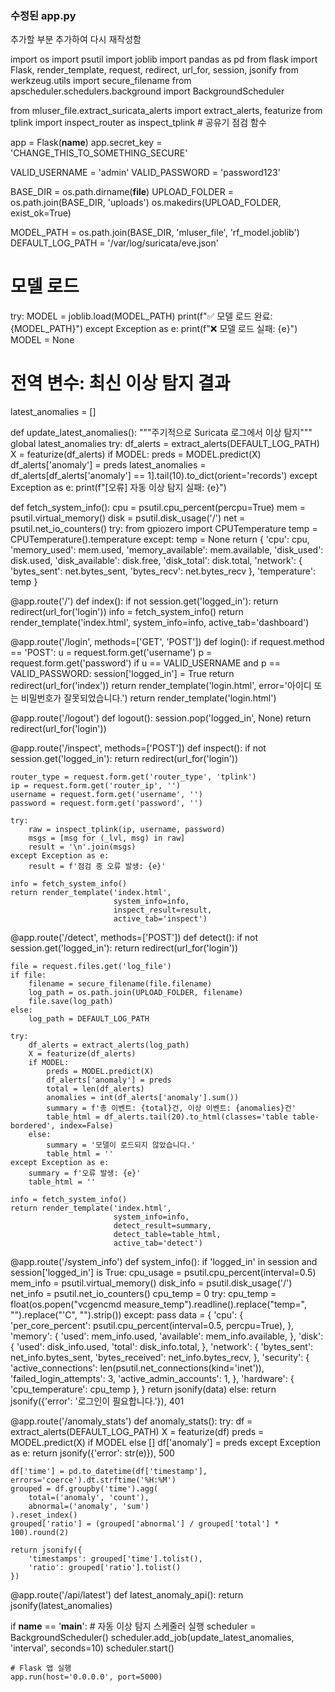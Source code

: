 ### 수정된 app.py
추가할 부분 추가하여 다시 재작성함

import os
import psutil
import joblib
import pandas as pd
from flask import Flask, render_template, request, redirect, url_for, session, jsonify
from werkzeug.utils import secure_filename
from apscheduler.schedulers.background import BackgroundScheduler

from mluser_file.extract_suricata_alerts import extract_alerts, featurize
from tplink import inspect_router as inspect_tplink  # 공유기 점검 함수

app = Flask(__name__)
app.secret_key = 'CHANGE_THIS_TO_SOMETHING_SECURE'

VALID_USERNAME = 'admin'
VALID_PASSWORD = 'password123'

BASE_DIR = os.path.dirname(__file__)
UPLOAD_FOLDER = os.path.join(BASE_DIR, 'uploads')
os.makedirs(UPLOAD_FOLDER, exist_ok=True)

MODEL_PATH = os.path.join(BASE_DIR, 'mluser_file', 'rf_model.joblib')
DEFAULT_LOG_PATH = '/var/log/suricata/eve.json'

# 모델 로드
try:
    MODEL = joblib.load(MODEL_PATH)
    print(f"✅ 모델 로드 완료: {MODEL_PATH}")
except Exception as e:
    print(f"❌ 모델 로드 실패: {e}")
    MODEL = None

# 전역 변수: 최신 이상 탐지 결과
latest_anomalies = []

def update_latest_anomalies():
    """주기적으로 Suricata 로그에서 이상 탐지"""
    global latest_anomalies
    try:
        df_alerts = extract_alerts(DEFAULT_LOG_PATH)
        X = featurize(df_alerts)
        if MODEL:
            preds = MODEL.predict(X)
            df_alerts['anomaly'] = preds
            latest_anomalies = df_alerts[df_alerts['anomaly'] == 1].tail(10).to_dict(orient='records')
    except Exception as e:
        print(f"[오류] 자동 이상 탐지 실패: {e}")

def fetch_system_info():
    cpu = psutil.cpu_percent(percpu=True)
    mem = psutil.virtual_memory()
    disk = psutil.disk_usage('/')
    net = psutil.net_io_counters()
    try:
        from gpiozero import CPUTemperature
        temp = CPUTemperature().temperature
    except:
        temp = None
    return {
        'cpu': cpu,
        'memory_used': mem.used,
        'memory_available': mem.available,
        'disk_used': disk.used,
        'disk_available': disk.free,
        'disk_total': disk.total,
        'network': {
            'bytes_sent': net.bytes_sent,
            'bytes_recv': net.bytes_recv
        },
        'temperature': temp
    }

@app.route('/')
def index():
    if not session.get('logged_in'):
        return redirect(url_for('login'))
    info = fetch_system_info()
    return render_template('index.html',
                           system_info=info,
                           active_tab='dashboard')

@app.route('/login', methods=['GET', 'POST'])
def login():
    if request.method == 'POST':
        u = request.form.get('username')
        p = request.form.get('password')
        if u == VALID_USERNAME and p == VALID_PASSWORD:
            session['logged_in'] = True
            return redirect(url_for('index'))
        return render_template('login.html', error='아이디 또는 비밀번호가 잘못되었습니다.')
    return render_template('login.html')

@app.route('/logout')
def logout():
    session.pop('logged_in', None)
    return redirect(url_for('login'))

@app.route('/inspect', methods=['POST'])
def inspect():
    if not session.get('logged_in'):
        return redirect(url_for('login'))

    router_type = request.form.get('router_type', 'tplink')
    ip = request.form.get('router_ip', '')
    username = request.form.get('username', '')
    password = request.form.get('password', '')
    
    try:
        raw = inspect_tplink(ip, username, password)
        msgs = [msg for (_lvl, msg) in raw]
        result = '\n'.join(msgs)
    except Exception as e:
        result = f'점검 중 오류 발생: {e}'

    info = fetch_system_info()
    return render_template('index.html',
                           system_info=info,
                           inspect_result=result,
                           active_tab='inspect')

@app.route('/detect', methods=['POST'])
def detect():
    if not session.get('logged_in'):
        return redirect(url_for('login'))

    file = request.files.get('log_file')
    if file:
        filename = secure_filename(file.filename)
        log_path = os.path.join(UPLOAD_FOLDER, filename)
        file.save(log_path)
    else:
        log_path = DEFAULT_LOG_PATH

    try:
        df_alerts = extract_alerts(log_path)
        X = featurize(df_alerts)
        if MODEL:
            preds = MODEL.predict(X)
            df_alerts['anomaly'] = preds
            total = len(df_alerts)
            anomalies = int(df_alerts['anomaly'].sum())
            summary = f'총 이벤트: {total}건, 이상 이벤트: {anomalies}건'
            table_html = df_alerts.tail(20).to_html(classes='table table-bordered', index=False)
        else:
            summary = '모델이 로드되지 않았습니다.'
            table_html = ''
    except Exception as e:
        summary = f'오류 발생: {e}'
        table_html = ''

    info = fetch_system_info()
    return render_template('index.html',
                           system_info=info,
                           detect_result=summary,
                           detect_table=table_html,
                           active_tab='detect')

@app.route('/system_info')
def system_info():
    if 'logged_in' in session and session['logged_in'] is True:
        cpu_usage = psutil.cpu_percent(interval=0.5)
        mem_info = psutil.virtual_memory()
        disk_info = psutil.disk_usage('/')
        net_info = psutil.net_io_counters()
        cpu_temp = 0
        try:
            cpu_temp = float(os.popen("vcgencmd measure_temp").readline().replace("temp=", "").replace("'C", "").strip())
        except:
            pass
        data = {
            'cpu': {
                'per_core_percent': psutil.cpu_percent(interval=0.5, percpu=True),
            },
            'memory': {
                'used': mem_info.used,
                'available': mem_info.available,
            },
            'disk': {
                'used': disk_info.used,
                'total': disk_info.total,
            },
            'network': {
                'bytes_sent': net_info.bytes_sent,
                'bytes_received': net_info.bytes_recv,
            },
            'security': {
                'active_connections': len(psutil.net_connections(kind='inet')),
                'failed_login_attempts': 3,
                'active_admin_accounts': 1,
            },
            'hardware': {
                'cpu_temperature': cpu_temp
            },
        }
        return jsonify(data)
    else:
        return jsonify({'error': '로그인이 필요합니다.'}), 401

@app.route('/anomaly_stats')
def anomaly_stats():
    try:
        df = extract_alerts(DEFAULT_LOG_PATH)
        X = featurize(df)
        preds = MODEL.predict(X) if MODEL else []
        df['anomaly'] = preds
    except Exception as e:
        return jsonify({'error': str(e)}), 500

    df['time'] = pd.to_datetime(df['timestamp'], errors='coerce').dt.strftime('%H:%M')
    grouped = df.groupby('time').agg(
        total=('anomaly', 'count'),
        abnormal=('anomaly', 'sum')
    ).reset_index()
    grouped['ratio'] = (grouped['abnormal'] / grouped['total'] * 100).round(2)

    return jsonify({
        'timestamps': grouped['time'].tolist(),
        'ratio': grouped['ratio'].tolist()
    })

@app.route('/api/latest')
def latest_anomaly_api():
    return jsonify(latest_anomalies)

if __name__ == '__main__':
    # 자동 이상 탐지 스케줄러 실행
    scheduler = BackgroundScheduler()
    scheduler.add_job(update_latest_anomalies, 'interval', seconds=10)
    scheduler.start()

    # Flask 앱 실행
    app.run(host='0.0.0.0', port=5000)

